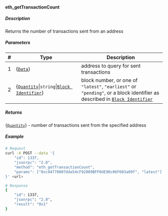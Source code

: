 #### eth_getTransactionCount

##### Description

Returns the number of transactions sent from an address

##### Parameters

| #   | Type                                                                         | Description                                                                                                                                    |
| --- | ---------------------------------------------------------------------------- | ---------------------------------------------------------------------------------------------------------------------------------------------- |
| 1   | {[`Data`](#data)}                                                            | address to query for sent transactions                                                                                                         |
| 2   | {[`Quantity`](#quantity)\|`string`\|[`Block Identifier`](#block-identifier)} | block number, or one of `"latest"`, `"earliest"` or `"pending"`, or a block identifier as described in [`Block Identifier`](#block-identifier) |

##### Returns

{[`Quantity`](#quantity)} - number of transactions sent from the specified address

##### Example

```sh
# Request
curl -X POST --data '{
    "id": 1337,
    "jsonrpc": "2.0",
    "method": "eth_getTransactionCount",
    "params": ["0xc94770007dda54cF92009BFF0dE90c06F603a09f", "latest"]
}' <url>

# Response
{
    "id": 1337,
    "jsonrpc": "2.0",
    "result": "0x1"
}
```
